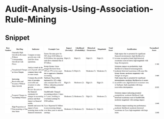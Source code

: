 # Audit-Analysis-Using-Association-Rule-Mining

## Snippet

![Example Image](https://github.com/DarshiniKrishna/Audit-Assessment-Scorecard/blob/70751158f6abcc5e568c751e9ce2cb36e72b4cc8/Scorecard%20.png)
